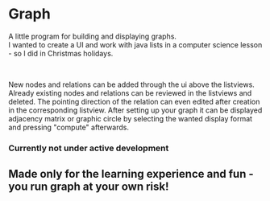 # Graph
A little program for building and displaying graphs. <br />
I wanted to create a UI and work with java lists in a computer science lesson - so I did in Christmas holidays. <br />

<br />

New nodes and relations can be added through the ui above the listviews. Already existing nodes and relations can be reviewed in the listviews and deleted. 
The pointing direction of the relation can even edited after creation in the corresponding listview.
After setting up your graph it can be displayed adjacency matrix or graphic circle by selecting the wanted display format and pressing "compute" afterwards.

### Currently not under active development

## Made only for the learning experience and fun - you run graph at your own risk!

